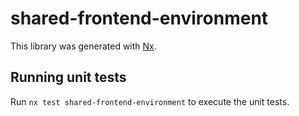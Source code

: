 # shared-frontend-environment

This library was generated with [Nx](https://nx.dev).

## Running unit tests

Run `nx test shared-frontend-environment` to execute the unit tests.
